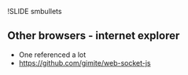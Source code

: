 !SLIDE smbullets

## Other browsers - internet explorer

- One referenced a lot
- https://github.com/gimite/web-socket-js